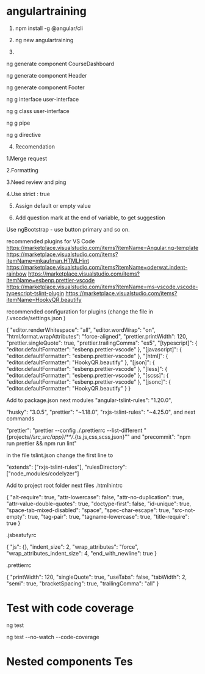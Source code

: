 # angulartraining

1. npm install -g @angular/cli

2. ng new angulartraining

3.

ng generate component CourseDashboard

ng generate component Header

ng generate component Footer

ng g interface user-interface

ng g class user-interface

ng g pipe

ng g directive

4. Recomendation

1.Merge request

2.Formatting

3.Need review and ping

4.Use strict : true

5. Assign default or empty value

6. Add question mark at the end of variable, to get suggestion

Use ngBootstrap - use button primary and so on.

recommended plugins for VS Code
https://marketplace.visualstudio.com/items?itemName=Angular.ng-template
https://marketplace.visualstudio.com/items?itemName=mkaufman.HTMLHint
https://marketplace.visualstudio.com/items?itemName=oderwat.indent-rainbow
https://marketplace.visualstudio.com/items?itemName=esbenp.prettier-vscode
https://marketplace.visualstudio.com/items?itemName=ms-vscode.vscode-typescript-tslint-plugin
https://marketplace.visualstudio.com/items?itemName=HookyQR.beautify

recommended configuration for plugins (change the file in /.vscode/settings.json )

{
"editor.renderWhitespace": "all",
"editor.wordWrap": "on",
"html.format.wrapAttributes": "force-aligned",
"prettier.printWidth": 120,
"prettier.singleQuote": true,
"prettier.trailingComma": "es5",
"[typescript]": {
"editor.defaultFormatter": "esbenp.prettier-vscode"
},
"[javascript]": {
"editor.defaultFormatter": "esbenp.prettier-vscode"
},
"[html]": {
"editor.defaultFormatter": "HookyQR.beautify"
},
"[json]": {
"editor.defaultFormatter": "esbenp.prettier-vscode"
},
"[less]": {
"editor.defaultFormatter": "esbenp.prettier-vscode"
},
"[scss]": {
"editor.defaultFormatter": "esbenp.prettier-vscode"
},
"[jsonc]": {
"editor.defaultFormatter": "HookyQR.beautify"
}
}

Add to package.json next modules
"angular-tslint-rules": "1.20.0",

"husky": "3.0.5",
"prettier": "~1.18.0",
"rxjs-tslint-rules": "~4.25.0",
and next commands

"prettier": "prettier --config ./.prettierrc --list-different \"{projects/_/src,src/app}/\*\*/_.{ts,js,css,scss,json}\""
and
"precommit": "npm run prettier && npm run lint"

in the file tslint.json change the first line to

"extends": ["rxjs-tslint-rules"],
"rulesDirectory": ["node_modules/codelyzer"]

Add to project root folder next files
.htmlhintrc

{
"alt-require": true,
"attr-lowercase": false,
"attr-no-duplication": true,
"attr-value-double-quotes": true,
"doctype-first": false,
"id-unique": true,
"space-tab-mixed-disabled": "space",
"spec-char-escape": true,
"src-not-empty": true,
"tag-pair": true,
"tagname-lowercase": true,
"title-require": true
}

.jsbeatufyrc

{
"js": {},
"indent_size": 2,
"wrap_attributes": "force",
"wrap_attributes_indent_size": 4,
"end_with_newline": true
}

.prettierrc

{
"printWidth": 120,
"singleQuote": true,
"useTabs": false,
"tabWidth": 2,
"semi": true,
"bracketSpacing": true,
"trailingComma": "all"
}

# Test with code coverage

ng test

ng test --no-watch --code-coverage

# Nested components Tes
